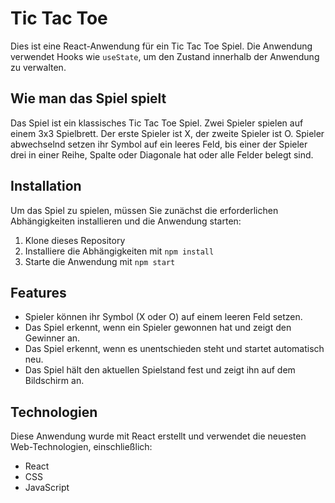 # Tic Tac Toe

Dies ist eine React-Anwendung für ein Tic Tac Toe Spiel. Die Anwendung verwendet Hooks wie `useState`, um den Zustand innerhalb der Anwendung zu verwalten.

## Wie man das Spiel spielt

Das Spiel ist ein klassisches Tic Tac Toe Spiel. Zwei Spieler spielen auf einem 3x3 Spielbrett. Der erste Spieler ist X, der zweite Spieler ist O. Spieler abwechselnd setzen ihr Symbol auf ein leeres Feld, bis einer der Spieler drei in einer Reihe, Spalte oder Diagonale hat oder alle Felder belegt sind.

## Installation

Um das Spiel zu spielen, müssen Sie zunächst die erforderlichen Abhängigkeiten installieren und die Anwendung starten:

1. Klone dieses Repository
2. Installiere die Abhängigkeiten mit `npm install`
3. Starte die Anwendung mit `npm start`

## Features

- Spieler können ihr Symbol (X oder O) auf einem leeren Feld setzen.
- Das Spiel erkennt, wenn ein Spieler gewonnen hat und zeigt den Gewinner an.
- Das Spiel erkennt, wenn es unentschieden steht und startet automatisch neu.
- Das Spiel hält den aktuellen Spielstand fest und zeigt ihn auf dem Bildschirm an.

## Technologien

Diese Anwendung wurde mit React erstellt und verwendet die neuesten Web-Technologien, einschließlich:

- React
- CSS
- JavaScript
